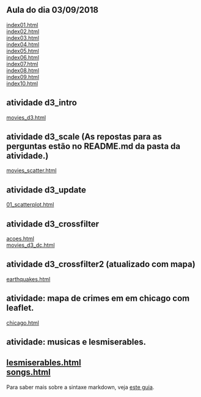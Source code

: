 ## Aula do dia 03/09/2018

[index01.html](basic/index01.html)<br>
[index02.html](basic/index02.html)<br>
[index03.html](basic/index03.html)<br>
[index04.html](basic/index04.html)<br>
[index05.html](basic/index05.html)<br>
[index06.html](basic/index06.html)<br>
[index07.html](basic/index07.html)<br>
[index08.html](basic/index08.html)<br>
[index09.html](basic/index09.html)<br>
[index10.html](basic/index10.html)<br>

## atividade d3_intro
[movies_d3.html](d3_intro/movies_d3.html)<br>

## atividade d3_scale (As repostas para as perguntas estão no README.md da pasta da atividade.)
[movies_scatter.html](d3_scale/movies_scatter.html)<br>

## atividade d3_update 
[01_scatterplot.html](d3_update/01_scatterplot.html)<br>

## atividade d3_crossfilter 
[acoes.html](d3_crossfilter/acoes.html)<br>
[movies_d3_dc.html](d3_crossfilter/movies_d3_dc.html)<br>

## atividade d3_crossfilter2 (atualizado com mapa)
[earthquakes.html](d3_crossfilter_2/earthquakes.html)<br>

## atividade: mapa de crimes em em chicago com leaflet.
[chicago.html](crimes_chicago/chicago.html)<br>

## atividade: musicas e lesmiserables.
[lesmiserables.html](d3_networks_trees/lesmiserables.html)<br>
[songs.html](d3_networks_trees/songs.html)<br>
---

Para saber mais sobre a sintaxe markdown, veja [este guia](https://guides.github.com/features/mastering-markdown/).
